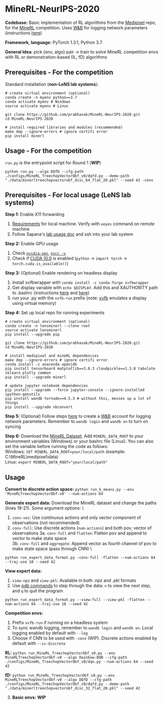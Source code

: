 MineRL-NeurIPS-2020
==========================
**Codebase:** Basic implementation of RL algorithms from the [Medipixel](https://github.com/medipixel/rl_algorithms) repo, for the [MineRL](https://minerl.io/docs/) competition. Uses [W&B](https://www.wandb.com/) for logging network parameters (instructions [here](https://github.com/medipixel/rl_algorithms#wb-for-logging))

**Framework, language:** PyTorch 1.3.1, Python 3.7

**General Idea**: pick {env, algo} pair -> train to solve MineRL competition envs with RL or demonstration-based (IL, fD) algorithms

Prerequisites - For the competition
-------------
Standard installation (**non-LeNS lab systems**):

```
# create virtual environment (optional)
conda create -n myenv python==3.7
conda activate myenv # Windows
source activate myenv # Linux

git clone https://github.com/prabhasak/MineRL-NeurIPS-2020.git
cd MineRL-NeurIPS-2020

# install required libraries and modules (recommended)
make dep --ignore-errors # ignore certifi error
pip install minerl
```

Usage - For the competition
-------------
``run.py`` is the entrypoint script for Round 1 (**WIP**)

``python run.py --algo DQfD --cfg-path ./configs/MineRL_TreechopVectorObf_v0/dqfd.py --demo-path "./data/minerltreechopvectorobf_disc_64_flat_20.pkl" --seed 42 -conv``

Prerequisites - For local usage (LeNS lab systems)
-------------
**Step 1:** Enable X11 forwarding
1. [Requirements](http://systems.eecs.tufts.edu/x11-forwarding/) for local machine. Verify with ``xeyes`` command on remote machine
2. Follow Sapana's [lab usage doc](https://docs.google.com/document/d/1oYzmTFAyv6qztkUMDFd0SW0w46ms7DAr9g-VIvIZIcQ/edit?usp=sharing) and ssh into your lab system

**Step 2:** Enable GPU usage
1. Check [``nvidia-smi``](https://docs.nvidia.com/deploy/cuda-compatibility/index.html#cuda-application-compatibility), [``nvcc -v``](https://docs.nvidia.com/cuda/cuda-installation-guide-linux/index.html#post-installation-actions)
2. Check if [CUDA 10.0](https://pytorch.org/get-started/previous-versions/#linux-and-windows-6) is enabled (``python`` -> ``import torch`` -> ``torch.cuda.is_available()``)

**Step 3:** (Optional) Enable rendering on headless display
1. Install xvfbwrapper with ``conda install -c conda-forge xvfbwrapper``
2. Get display variable with ``echo $DISPLAY``. Add this and XAUTHORITY path to .bashrc (instructions [here](https://unix.stackexchange.com/questions/10121/open-a-window-on-a-remote-x-display-why-cannot-open-display/10126#10126) and [here](https://serverfault.com/questions/51005/how-to-use-xauth-to-run-graphical-application-via-other-user-on-linux/222591#222591))
3. run your .py with the ``xvfb-run`` prefix (note: [xvfb](https://www.x.org/releases/X11R7.6/doc/man/man1/Xvfb.1.xhtml#heading3) emulates a display using virtual memory)

**Step 4:** Set up local repo for running experiments

```
# create virtual environment (optional)
conda create -n lensminerl --clone root
source activate lensminerl
pip install --upgrade pip

git clone https://github.com/prabhasak/MineRL-NeurIPS-2020.git
cd MineRL-NeurIPS-2020

# install medipixel and mineRL dependencies
make dep --ignore-errors # ignore certifi error
conda install -c anaconda openjdk
pip install tensorboard matplotlib==3.0.3 cloudpickle==1.3.0 tabulate sklearn plotly common
pip install --upgrade minerl

# update jupyter notebook dependencies
pip install --upgrade --force jupyter-console --ignore-installed ipython-genutils
pip install wandb tornado==4.5.3 # without this, messes up a lot of things
pip install --upgrade nbconvert
```
**Step 5:** (Optional) Follow steps [here](https://github.com/medipixel/rl_algorithms#wb-for-logging) to create a [W&B](https://www.wandb.com/) account for logging network parameters. Remember to ``wandb login`` and ``wandb on`` to turn on syncing

**Step 6:** Download the [MineRL Dataset](https://minerl.io/docs/tutorials/data_sampling.html). Add ``MINERL_DATA_ROOT`` to your environment variables (Windows) or your bashrc file (Linux). You can also set the variable before running the code as follows:\
Windows: ``SET MINERL_DATA_ROOT=your/local/path`` (example: C:\MineRL\medipixel\data)\
Linux: ``export MINERL_DATA_ROOT="your/local/path"``

Usage
-------------
**Convert to discrete action space:** ``python run_k_means.py --env 'MineRLTreechopVectorObf-v0' --num-actions 64``

**Generate expert data:** Download the MineRL dataset and change the paths (lines 19-21). Some argument options: \
1. ``conv-vec``: Use continuous actions and only vector component of observations (not recommended)
2. ``conv-full``: Use discrete actions (``num-actions``) and both pov, vector of observations
3a. ``conv-full`` and ``flatten``: Flatten pov and append to vector to make state space \
3b. ``conv-full`` and ``aggregate``: Append vector as fourth channel of pov to make state space (pass through CNN) \

``python run_expert_data_format.py -conv-full -flatten --num-actions 64 --traj-use 10 --seed 42``

**View expert data:**
1. ``view-npz`` and ``view-pkl``: Available in both .npz and .pkl formats
2. Use [pdb commands](https://docs.python.org/3/library/pdb.html) to step through the data: ``n`` to view the next step, and ``q`` to quit the program

``python run_expert_data_format.py --view-full --view-pkl -flatten --num-actions 64 --traj-use 10 --seed 42``

**Competition envs:**

1. Prefix ``xvfb-run`` if running on a headless system
2. To sync wandb logging, remember to ``wandb login`` and ``wandb on``. Local logging enabled by default with ``--log``
3. Choose if CNN to be used with ``-conv`` (WIP). Discrete actions enabled by default with ``--is-discrete``

**RL:** ``python run_MineRL_TreechopVectorObf_v0.py --env MineRLTreechopVectorObf-v0 --algo Rainbow-DQN --cfg-path ./configs/MineRL_TreechopVectorObf_v0/dqn.py --num-actions 64 --seed 42``

**fD:** ``python run_MineRL_TreechopVectorObf_v0.py --env MineRLTreechopVectorObf-v0 --algo DQfD --cfg-path ./configs/MineRL_TreechopVectorObf_v0/dqfd.py --demo-path "./data/minerltreechopvectorobf_disc_32_flat_20.pkl" --seed 42``

3. **Basic envs:** **WIP**
